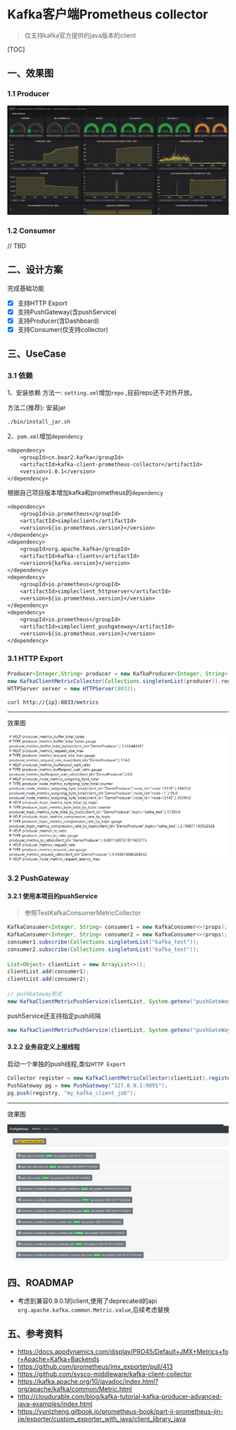 # Kafka客户端Prometheus collector

> 仅支持kafka官方提供的java版本的client

[TOC]

## 一、效果图
### 1.1 Producer
![](.img/README_images/dashboard.png)

### 1.2 Consumer
// TBD

## 二、设计方案

完成基础功能

- [x] 支持HTTP Export
- [x] 支持PushGateway(含pushService)
- [x] 支持Producer(含Dashboard)
- [X] 支持Consumer(仅支持collector)

## 三、UseCase

### 3.1 依赖
1、安装依赖
方法一: `setting.xml`增加`repo` ,目前repo还不对外开放。

方法二(推荐): 安装jar
```bash
./bin/install_jar.sh
```

2、`pom.xml`增加`dependency`
```text
<dependency>
    <groupId>cn.bear2.kafka</groupId>
    <artifactId>kafka-client-prometheus-collector</artifactId>
    <version>1.0.1</version>
</dependency>
```
根据自己项目版本增加kafka和prometheus的`dependency`
```text
<dependency>
    <groupId>io.prometheus</groupId>
    <artifactId>simpleclient</artifactId>
    <version>${io.prometheus.version}</version>
</dependency>
<dependency>
    <groupId>org.apache.kafka</groupId>
    <artifactId>kafka-clients</artifactId>
    <version>${kafka.version}</version>
</dependency>
<dependency>
    <groupId>io.prometheus</groupId>
    <artifactId>simpleclient_httpserver</artifactId>
    <version>${io.prometheus.version}</version>
</dependency>
<dependency>
    <groupId>io.prometheus</groupId>
    <artifactId>simpleclient_pushgateway</artifactId>
    <version>${io.prometheus.version}</version>
</dependency>
```

### 3.1 HTTP Export
```java
Producer<Integer,String> producer = new KafkaProducer<Integer, String>(props);
new KafkaClientMetricCollector(Collections.singletonList(producer)).register();
HTTPServer server = new HTTPServer(8033);
```
```shell script
curl http://{ip}:8033/metrics
```
-----
效果图

![](.img/README_images/8e380a3b.png)

### 3.2 PushGateway

#### 3.2.1 使用本项目的pushService
> 参照TestKafkaConsumerMetricCollector

```java
KafkaConsumer<Integer, String> consumer1 = new KafkaConsumer<>(props);
KafkaConsumer<Integer, String> consumer2 = new KafkaConsumer<>(props);
consumer1.subscribe(Collections.singletonList("kafka_test"));
consumer2.subscribe(Collections.singletonList("kafka_test"));

List<Object> clientList = new ArrayList<>();
clientList.add(consumer1);
clientList.add(consumer2);

// pushGateway形式
new KafkaClientMetricPushService(clientList, System.getenv("pushGateWayServer"), "my_kafka_client");
```
pushService还支持指定push间隔
```java
new KafkaClientMetricPushService(clientList, System.getenv("pushGateWayServer"), "my_kafka_client",15,60);
```

#### 3.2.2 业务自定义上报线程
启动一个单独的push线程,类似`HTTP Export`
```java
Collector register = new KafkaClientMetricCollector(clientList).register();
PushGateway pg = new PushGateway("127.0.0.1:9091");
pg.push(registry, "my_kafka_client_job");
```

-----
效果图

![](.img/README_images/922684b8.png)

## 四、ROADMAP
- 考虑到兼容0.9.0.1的client,使用了deprecated的api `org.apache.kafka.common.Metric.value`,后续考虑替换

## 五、参考资料
- https://docs.appdynamics.com/display/PRO45/Default+JMX+Metrics+for+Apache+Kafka+Backends
- https://github.com/prometheus/jmx_exporter/pull/413
- https://github.com/sysco-middleware/kafka-client-collector
- https://kafka.apache.org/10/javadoc/index.html?org/apache/kafka/common/Metric.html
- http://cloudurable.com/blog/kafka-tutorial-kafka-producer-advanced-java-examples/index.html
- https://yunlzheng.gitbook.io/prometheus-book/part-ii-prometheus-jin-jie/exporter/custom_exporter_with_java/client_library_java
